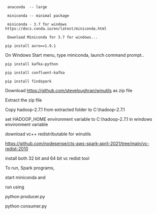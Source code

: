 ```
 anaconda  -- large
 
 miniconda -- minimal package
 
 miniconda - 3.7 for windows  https://docs.conda.io/en/latest/miniconda.html
 
 Download Miniconda for 3.7 for windows...
```

```
pip install avro==1.9.1
```


On Windows Start menu, type miniconda, launch command prompt.. 

```
pip install kafka-python

pip install confluent-kafka

pip install findspark
```


Download https://github.com/steveloughran/winutils    as zip file


Extract the zip file

Copy hadoop-2.7.1 from extracted folder to C:\hadoop-2.7.1

set HADOOP_HOME environment variable to C:\hadoop-2.7.1 in windows environment variable



download vc++ redistributable for winutils



https://github.com/nodesense/cts-aws-spark-april-2021/tree/main/vc-redist-2010


install both 32 bit and 64 bit vc redist tool


To run, Spark programs,

start  miniconda and 

run using 



python producer.py


python consumer.py



